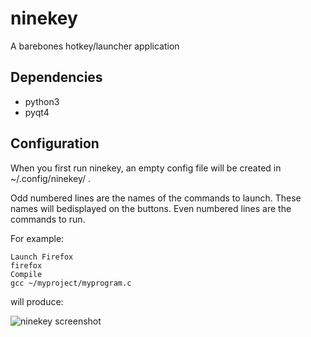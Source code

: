 ninekey
=======

A barebones hotkey/launcher application

Dependencies
------------

* python3
* pyqt4

Configuration
-------------

When you first run ninekey, an empty config file will be created in ~/.config/ninekey/ .

Odd numbered lines are the names of the commands to launch. These names will bedisplayed on the buttons.
Even numbered lines are the commands to run.

For example:

```
Launch Firefox
firefox
Compile
gcc ~/myproject/myprogram.c
```

will produce:

![ninekey screenshot](http://i.imgur.com/PbZV4rV.png)
